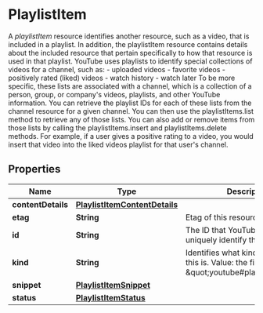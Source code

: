 

# PlaylistItem

A *playlistItem* resource identifies another resource, such as a video, that is included in a playlist. In addition, the playlistItem resource contains details about the included resource that pertain specifically to how that resource is used in that playlist. YouTube uses playlists to identify special collections of videos for a channel, such as: - uploaded videos - favorite videos - positively rated (liked) videos - watch history - watch later To be more specific, these lists are associated with a channel, which is a collection of a person, group, or company's videos, playlists, and other YouTube information. You can retrieve the playlist IDs for each of these lists from the channel resource for a given channel. You can then use the playlistItems.list method to retrieve any of those lists. You can also add or remove items from those lists by calling the playlistItems.insert and playlistItems.delete methods. For example, if a user gives a positive rating to a video, you would insert that video into the liked videos playlist for that user's channel.

## Properties

Name | Type | Description | Notes
------------ | ------------- | ------------- | -------------
**contentDetails** | [**PlaylistItemContentDetails**](PlaylistItemContentDetails.md) |  |  [optional]
**etag** | **String** | Etag of this resource. |  [optional]
**id** | **String** | The ID that YouTube uses to uniquely identify the playlist item. |  [optional]
**kind** | **String** | Identifies what kind of resource this is. Value: the fixed string \&quot;youtube#playlistItem\&quot;. |  [optional]
**snippet** | [**PlaylistItemSnippet**](PlaylistItemSnippet.md) |  |  [optional]
**status** | [**PlaylistItemStatus**](PlaylistItemStatus.md) |  |  [optional]



